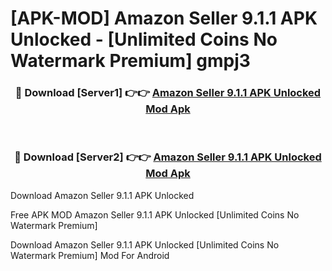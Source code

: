 # [APK-MOD] Amazon Seller 9.1.1 APK Unlocked - [Unlimited Coins No Watermark Premium] gmpj3



<div align="center">
<h3>🔴 Download [Server1] 👉👉 <a href="https://momento.my/?title=Amazon_Seller_9.1.1_APK_Unlocked">Amazon Seller 9.1.1 APK Unlocked Mod Apk</a></h3><br>

<h3>🔴 Download [Server2] 👉👉 <a href="https://momento.my/?title=Amazon_Seller_9.1.1_APK_Unlocked">Amazon Seller 9.1.1 APK Unlocked Mod Apk</a></h3>
</div>



Download Amazon Seller 9.1.1 APK Unlocked 

Free APK MOD Amazon Seller 9.1.1 APK Unlocked [Unlimited Coins No Watermark Premium]

Download Amazon Seller 9.1.1 APK Unlocked [Unlimited Coins No Watermark Premium] Mod For Android
